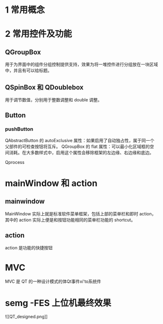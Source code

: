 # 1 常用概念

# 2 常用控件及功能

## QGroupBox
用于为界面中的组件分组控制提供支持，效果为将一堆控件进行分组放在一块区域中，并且有可以给标题。

## QSpinBox 和 QDoublebox
用于调节数值，分别用于整数调整和 double 调整。

## Button
### pushButton
QAbstractButton 的 autoExclusive 属性：如果启用了自动独占性，属于同一个父部件的可检查按钮将互斥。
QGroupBox 的 flat 属性：可以最小化区域框的空间消耗。在大多数样式中，启用这个属性会移除框架的左边缘、右边缘和底边。

Qprocess
# mainWindow 和 action
## mainwindow
MainWindow 实际上就是标准软件菜单框架，包括上部的菜单栏和即时 action，其中的 action 实际上便是和按钮功能相同的菜单栏功能的 shortcut。
## action
action 是功能的快捷按钮

# MVC
MVC 是 QT 的一种设计模式的体Qt事件xi'to系统件

# semg -FES 上位机最终效果

![[QT_designed.png]]

